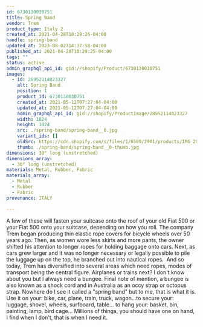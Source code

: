 ```yaml
---
id: 6730130030751
title: Spring Band
vendor: Trem
product_type: Italy 2
created_at: 2021-04-28T10:29:26-04:00
handle: spring-band
updated_at: 2023-08-02T14:37:58-04:00
published_at: 2021-04-28T10:29:25-04:00
tags: ""
status: active
admin_graphql_api_id: gid://shopify/Product/6730130030751
images:
  - id: 28952114823327
    alt: Spring Band
    position: 1
    product_id: 6730130030751
    created_at: 2021-05-12T07:27:04-04:00
    updated_at: 2021-05-12T07:27:04-04:00
    admin_graphql_api_id: gid://shopify/ProductImage/28952114823327
    width: 1024
    height: 1024
    src: ./spring-band/spring-band__0.jpg
    variant_ids: []
    oldSrc: https://cdn.shopify.com/s/files/1/0589/2901/products/IMG_20190514_172844_c53ee2ea-bac7-417f-8251-eb39c75923cc.jpg?v=1620818824
    thumb: ./spring-band/spring-band__0-thumb.jpg
dimensions: 30" long (unstretched)
dimensions_array:
  - 30" long (unstretched)
materials: Metal, Rubber, Fabric
materials_array:
  - Metal
  - Rubber
  - Fabric
provenance: ITALY

---
```


A few of these will fasten your suitcase onto the roof of your old Fiat 500 or your Fiat 500 onto your suitcase, depending on how you roll. The company Trem began producing thin elastic rope covers for bicycle wheels over 50 years ago. Then, as women wore less skirts and more pants, the owner shifted his attention to longer ropes for holding baggage onto cars. Next, as cars grew larger and it was no longer necessary or legally possible to pile the luggage up on the top, he branched out into nautical ropes.  And so today, Trem has diversified into several areas which need ropes, modes of transport being the central figure. Airplanes or trains next? I don't know about you but I always need a bungee. Final note of mention, a bungee is also known as a shock cord and in Australia as an occy strap or octopus strap. Nowhere do I see it called a "spring band" but to me, that is what it is. Use it on your: bike, car, plane, train, truck, wagon...to secure your: luggage, shovel, wheels, surfboard, table... to hang your: basket, bin, painting, lamp, bird cage... Millions of things, you should have one on hand, I find when I don't, that is when I need it.
